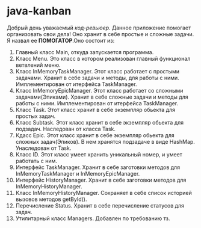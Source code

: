 # java-kanban
Добрый день уважаемый *код-ревьюер*. Данное приложение помогает организовать свои дела! Оно хранит в себе простые и сложные задачи. Я назвал ее **ПОМОГАТОР**.Оно состоит из:
1. Главный класс Main, откуда запускается программа.
2. Класс Menu. Это класс в котором реализован главный функционал ветвлений меню.
3. Класс InMemoryTaskManager. Этот класс работает с простыми задачами. Хранит в себе задачи и методы, для работы с ними. Имплементирован от итерфейса TaskManager.
4. Класс InMemoryEpicManager. Этот класс работает со сложными задачами(Эпиками). Хранит в себе сложные задачи и методы для работы с ними. Имплементирован от итерфейса TaskManager.
5. Класс Task. Этот класс хранит в себе экземпляр обьекта для простых задач.
6. Класс Subtask. Этот класс хранит в себе экземпляр обьекта для подзадач. Наследован от класса Task.
7. Кдасс Epic. Этот класс хранит  в себе экземпляр обьекта для сложных задач(Эпиков). В нем хранятся подзадаче в виде HashMap. Унаследован от Task.
8. Класс ID. Этот класс умеет хранить уникальный номер, и умеет работать с ним.
9. Интерфейс TaskManager. Хранит в себе заготовки методов для InMemoryTaskManager и InMemoryEpicManager.
10. Интерфейс HistoryManager. Хранит в себе заготовки методов для InMemoryHistoryManager.
11. Класс InMemoryHistoryManager. Сохраняет в себе список  историей вызовов методов getById().
12. Перечисление Status. Хранит в себе перечисление статусов для задач.
13. Утилитарный класс Managers. Добавлен по требованию тз.
 

